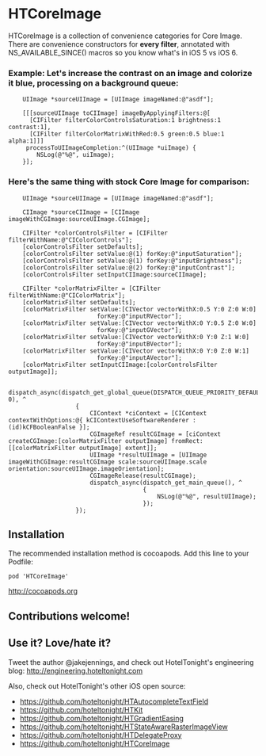 HTCoreImage
===========

HTCoreImage is a collection of convenience categories for Core Image.  There are convenience constructors for __every filter__, annotated with NS_AVAILABLE_SINCE() macros so you know what's in iOS 5 vs iOS 6.

### Example:  Let's increase the contrast on an image and colorize it blue, processing on a background queue:

```objc
    UIImage *sourceUIImage = [UIImage imageNamed:@"asdf"];

    [[[sourceUIImage toCIImage] imageByApplyingFilters:@[
      [CIFilter filterColorControlsSaturation:1 brightness:1 contrast:1],
      [CIFilter filterColorMatrixWithRed:0.5 green:0.5 blue:1 alpha:1]]]
     processToUIImageCompletion:^(UIImage *uiImage) {
        NSLog(@"%@", uiImage);
    }];
```

### Here's the same thing with stock Core Image for comparison:

```objc
    UIImage *sourceUIImage = [UIImage imageNamed:@"asdf"];

    CIImage *sourceCIImage = [CIImage imageWithCGImage:sourceUIImage.CGImage];

    CIFilter *colorControlsFilter = [CIFilter filterWithName:@"CIColorControls"];
    [colorControlsFilter setDefaults];
    [colorControlsFilter setValue:@(1) forKey:@"inputSaturation"];
    [colorControlsFilter setValue:@(1) forKey:@"inputBrightness"];
    [colorControlsFilter setValue:@(2) forKey:@"inputContrast"];
    [colorControlsFilter setInputCIImage:sourceCIImage];
    
    CIFilter *colorMatrixFilter = [CIFilter filterWithName:@"CIColorMatrix"];
    [colorMatrixFilter setDefaults];
    [colorMatrixFilter setValue:[CIVector vectorWithX:0.5 Y:0 Z:0 W:0]
                         forKey:@"inputRVector"];
    [colorMatrixFilter setValue:[CIVector vectorWithX:0 Y:0.5 Z:0 W:0]
                         forKey:@"inputGVector"];
    [colorMatrixFilter setValue:[CIVector vectorWithX:0 Y:0 Z:1 W:0]
                         forKey:@"inputBVector"];
    [colorMatrixFilter setValue:[CIVector vectorWithX:0 Y:0 Z:0 W:1]
                         forKey:@"inputAVector"];
    [colorMatrixFilter setInputCIImage:[colorControlsFilter outputImage]];
    
    dispatch_async(dispatch_get_global_queue(DISPATCH_QUEUE_PRIORITY_DEFAULT, 0), ^
                   {
                       CIContext *ciContext = [CIContext contextWithOptions:@{ kCIContextUseSoftwareRenderer : (id)kCFBooleanFalse }];
                       CGImageRef resultCGImage = [ciContext createCGImage:[colorMatrixFilter outputImage] fromRect:[[colorMatrixFilter outputImage] extent]];
                       UIImage *resultUIImage = [UIImage imageWithCGImage:resultCGImage scale:sourceUIImage.scale orientation:sourceUIImage.imageOrientation];
                       CGImageRelease(resultCGImage);
                       dispatch_async(dispatch_get_main_queue(), ^
                                      {
                                          NSLog(@"%@", resultUIImage);
                                      });
                   });
```

## Installation

The recommended installation method is cocoapods. Add this line to your Podfile:

    pod 'HTCoreImage'

http://cocoapods.org

## Contributions welcome!

## Use it? Love/hate it?

Tweet the author @jakejennings, and check out HotelTonight's engineering blog: http://engineering.hoteltonight.com

Also, check out HotelTonight's other iOS open source:
* https://github.com/hoteltonight/HTAutocompleteTextField
* https://github.com/hoteltonight/HTKit
* https://github.com/hoteltonight/HTGradientEasing
* https://github.com/hoteltonight/HTStateAwareRasterImageView
* https://github.com/hoteltonight/HTDelegateProxy
* https://github.com/hoteltonight/HTCoreImage

